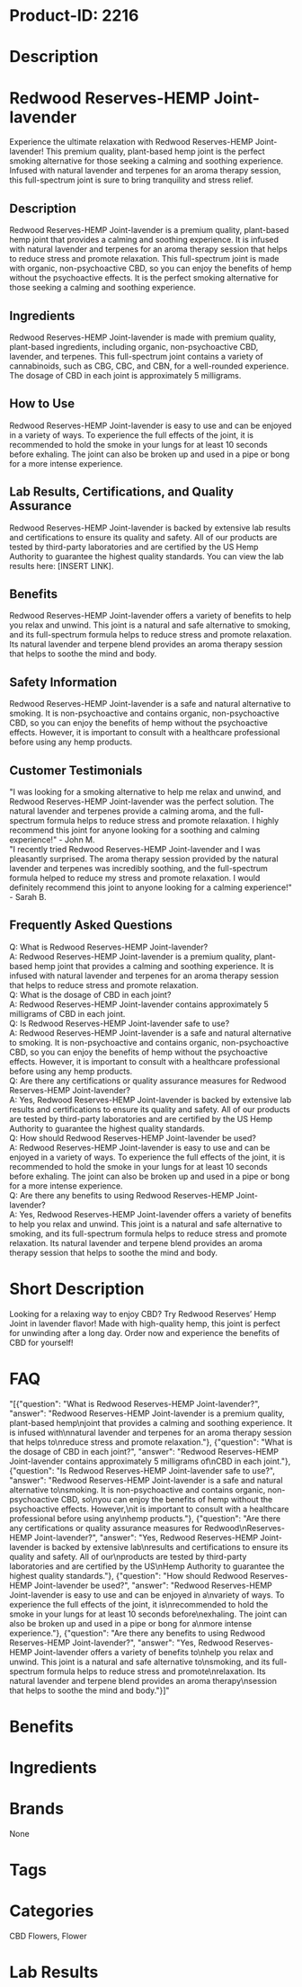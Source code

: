 # Product-ID: 2216

# Description

<h1>Redwood Reserves-HEMP Joint-lavender</h1>
<p>Experience the ultimate relaxation with Redwood Reserves-HEMP Joint-lavender! This premium quality, plant-based hemp joint is the perfect smoking alternative for those seeking a calming and soothing experience. Infused with natural lavender and terpenes for an aroma therapy session, this full-spectrum joint is sure to bring tranquility and stress relief.</p>
<h2>Description</h2>
<p>Redwood Reserves-HEMP Joint-lavender is a premium quality, plant-based hemp joint that provides a calming and soothing experience. It is infused with natural lavender and terpenes for an aroma therapy session that helps to reduce stress and promote relaxation. This full-spectrum joint is made with organic, non-psychoactive CBD, so you can enjoy the benefits of hemp without the psychoactive effects. It is the perfect smoking alternative for those seeking a calming and soothing experience.</p>
<h2>Ingredients</h2>
<p>Redwood Reserves-HEMP Joint-lavender is made with premium quality, plant-based ingredients, including organic, non-psychoactive CBD, lavender, and terpenes. This full-spectrum joint contains a variety of cannabinoids, such as CBG, CBC, and CBN, for a well-rounded experience. The dosage of CBD in each joint is approximately 5 milligrams.</p>
<h2>How to Use</h2>
<p>Redwood Reserves-HEMP Joint-lavender is easy to use and can be enjoyed in a variety of ways. To experience the full effects of the joint, it is recommended to hold the smoke in your lungs for at least 10 seconds before exhaling. The joint can also be broken up and used in a pipe or bong for a more intense experience.</p>
<h2>Lab Results, Certifications, and Quality Assurance</h2>
<p>Redwood Reserves-HEMP Joint-lavender is backed by extensive lab results and certifications to ensure its quality and safety. All of our products are tested by third-party laboratories and are certified by the US Hemp Authority to guarantee the highest quality standards. You can view the lab results here: [INSERT LINK].</p>
<h2>Benefits</h2>
<p>Redwood Reserves-HEMP Joint-lavender offers a variety of benefits to help you relax and unwind. This joint is a natural and safe alternative to smoking, and its full-spectrum formula helps to reduce stress and promote relaxation. Its natural lavender and terpene blend provides an aroma therapy session that helps to soothe the mind and body.</p>
<h2>Safety Information</h2>
<p>Redwood Reserves-HEMP Joint-lavender is a safe and natural alternative to smoking. It is non-psychoactive and contains organic, non-psychoactive CBD, so you can enjoy the benefits of hemp without the psychoactive effects. However, it is important to consult with a healthcare professional before using any hemp products.</p>
<h2>Customer Testimonials</h2>
<p>"I was looking for a smoking alternative to help me relax and unwind, and Redwood Reserves-HEMP Joint-lavender was the perfect solution. The natural lavender and terpenes provide a calming aroma, and the full-spectrum formula helps to reduce stress and promote relaxation. I highly recommend this joint for anyone looking for a soothing and calming experience!" - John M.<br />
"I recently tried Redwood Reserves-HEMP Joint-lavender and I was pleasantly surprised. The aroma therapy session provided by the natural lavender and terpenes was incredibly soothing, and the full-spectrum formula helped to reduce my stress and promote relaxation. I would definitely recommend this joint to anyone looking for a calming experience!" - Sarah B.</p>
<h2>Frequently Asked Questions</h2>
<p>Q: What is Redwood Reserves-HEMP Joint-lavender?<br />
A: Redwood Reserves-HEMP Joint-lavender is a premium quality, plant-based hemp joint that provides a calming and soothing experience. It is infused with natural lavender and terpenes for an aroma therapy session that helps to reduce stress and promote relaxation.<br />
Q: What is the dosage of CBD in each joint?<br />
A: Redwood Reserves-HEMP Joint-lavender contains approximately 5 milligrams of CBD in each joint.<br />
Q: Is Redwood Reserves-HEMP Joint-lavender safe to use?<br />
A: Redwood Reserves-HEMP Joint-lavender is a safe and natural alternative to smoking. It is non-psychoactive and contains organic, non-psychoactive CBD, so you can enjoy the benefits of hemp without the psychoactive effects. However, it is important to consult with a healthcare professional before using any hemp products.<br />
Q: Are there any certifications or quality assurance measures for Redwood Reserves-HEMP Joint-lavender?<br />
A: Yes, Redwood Reserves-HEMP Joint-lavender is backed by extensive lab results and certifications to ensure its quality and safety. All of our products are tested by third-party laboratories and are certified by the US Hemp Authority to guarantee the highest quality standards.<br />
Q: How should Redwood Reserves-HEMP Joint-lavender be used?<br />
A: Redwood Reserves-HEMP Joint-lavender is easy to use and can be enjoyed in a variety of ways. To experience the full effects of the joint, it is recommended to hold the smoke in your lungs for at least 10 seconds before exhaling. The joint can also be broken up and used in a pipe or bong for a more intense experience.<br />
Q: Are there any benefits to using Redwood Reserves-HEMP Joint-lavender?<br />
A: Yes, Redwood Reserves-HEMP Joint-lavender offers a variety of benefits to help you relax and unwind. This joint is a natural and safe alternative to smoking, and its full-spectrum formula helps to reduce stress and promote relaxation. Its natural lavender and terpene blend provides an aroma therapy session that helps to soothe the mind and body.</p>


# Short Description

<p>Looking for a relaxing way to enjoy CBD? Try Redwood Reserves&#8217; Hemp Joint in lavender flavor! Made with high-quality hemp, this joint is perfect for unwinding after a long day. Order now and experience the benefits of CBD for yourself!</p>


# FAQ
"[{\"question\": \"What is Redwood Reserves-HEMP Joint-lavender?\", \"answer\": \"Redwood Reserves-HEMP Joint-lavender is a premium quality, plant-based hemp\\njoint that provides a calming and soothing experience. It is infused with\\nnatural lavender and terpenes for an aroma therapy session that helps to\\nreduce stress and promote relaxation.\"}, {\"question\": \"What is the dosage of CBD in each joint?\", \"answer\": \"Redwood Reserves-HEMP Joint-lavender contains approximately 5 milligrams of\\nCBD in each joint.\"}, {\"question\": \"Is Redwood Reserves-HEMP Joint-lavender safe to use?\", \"answer\": \"Redwood Reserves-HEMP Joint-lavender is a safe and natural alternative to\\nsmoking. It is non-psychoactive and contains organic, non-psychoactive CBD, so\\nyou can enjoy the benefits of hemp without the psychoactive effects. However,\\nit is important to consult with a healthcare professional before using any\\nhemp products.\"}, {\"question\": \"Are there any certifications or quality assurance measures for Redwood\\nReserves-HEMP Joint-lavender?\", \"answer\": \"Yes, Redwood Reserves-HEMP Joint-lavender is backed by extensive lab\\nresults and certifications to ensure its quality and safety. All of our\\nproducts are tested by third-party laboratories and are certified by the US\\nHemp Authority to guarantee the highest quality standards.\"}, {\"question\": \"How should Redwood Reserves-HEMP Joint-lavender be used?\", \"answer\": \"Redwood Reserves-HEMP Joint-lavender is easy to use and can be enjoyed in a\\nvariety of ways. To experience the full effects of the joint, it is\\nrecommended to hold the smoke in your lungs for at least 10 seconds before\\nexhaling. The joint can also be broken up and used in a pipe or bong for a\\nmore intense experience.\"}, {\"question\": \"Are there any benefits to using Redwood Reserves-HEMP Joint-lavender?\", \"answer\": \"Yes, Redwood Reserves-HEMP Joint-lavender offers a variety of benefits to\\nhelp you relax and unwind. This joint is a natural and safe alternative to\\nsmoking, and its full-spectrum formula helps to reduce stress and promote\\nrelaxation. Its natural lavender and terpene blend provides an aroma therapy\\nsession that helps to soothe the mind and body.\"}]"

# Benefits



# Ingredients



# Brands

None

# Tags



# Categories

CBD Flowers, Flower

# Lab Results
